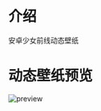 # 介绍
安卓少女前线动态壁纸

# 动态壁纸预览
![preview](https://user-images.githubusercontent.com/93029826/154744189-6f32642c-5f3b-49af-82d8-f35024491c12.gif)


